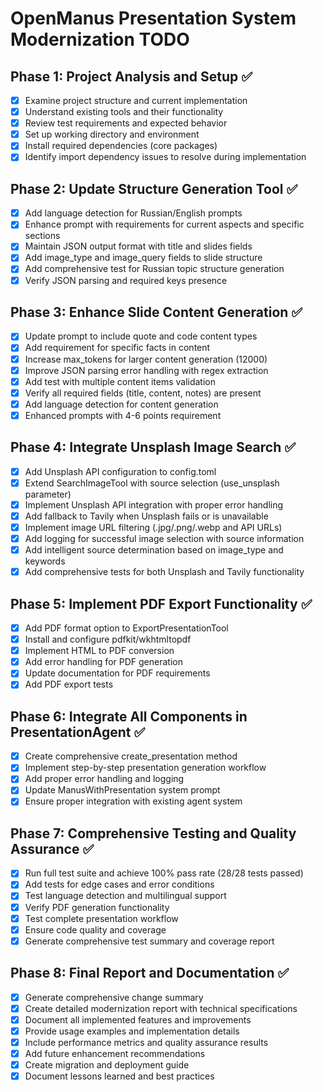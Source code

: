 # OpenManus Presentation System Modernization TODO

## Phase 1: Project Analysis and Setup ✅
- [x] Examine project structure and current implementation
- [x] Understand existing tools and their functionality
- [x] Review test requirements and expected behavior
- [x] Set up working directory and environment
- [x] Install required dependencies (core packages)
- [x] Identify import dependency issues to resolve during implementation

## Phase 2: Update Structure Generation Tool ✅
- [x] Add language detection for Russian/English prompts
- [x] Enhance prompt with requirements for current aspects and specific sections
- [x] Maintain JSON output format with title and slides fields
- [x] Add image_type and image_query fields to slide structure
- [x] Add comprehensive test for Russian topic structure generation
- [x] Verify JSON parsing and required keys presence

## Phase 3: Enhance Slide Content Generation ✅
- [x] Update prompt to include quote and code content types
- [x] Add requirement for specific facts in content
- [x] Increase max_tokens for larger content generation (12000)
- [x] Improve JSON parsing error handling with regex extraction
- [x] Add test with multiple content items validation
- [x] Verify all required fields (title, content, notes) are present
- [x] Add language detection for content generation
- [x] Enhanced prompts with 4-6 points requirement

## Phase 4: Integrate Unsplash Image Search ✅
- [x] Add Unsplash API configuration to config.toml
- [x] Extend SearchImageTool with source selection (use_unsplash parameter)
- [x] Implement Unsplash API integration with proper error handling
- [x] Add fallback to Tavily when Unsplash fails or is unavailable
- [x] Implement image URL filtering (.jpg/.png/.webp and API URLs)
- [x] Add logging for successful image selection with source information
- [x] Add intelligent source determination based on image_type and keywords
- [x] Add comprehensive tests for both Unsplash and Tavily functionality

## Phase 5: Implement PDF Export Functionality ✅
- [x] Add PDF format option to ExportPresentationTool
- [x] Install and configure pdfkit/wkhtmltopdf
- [x] Implement HTML to PDF conversion
- [x] Add error handling for PDF generation
- [x] Update documentation for PDF requirements
- [x] Add PDF export tests

## Phase 6: Integrate All Components in PresentationAgent ✅
- [x] Create comprehensive create_presentation method
- [x] Implement step-by-step presentation generation workflow
- [x] Add proper error handling and logging
- [x] Update ManusWithPresentation system prompt
- [x] Ensure proper integration with existing agent system

## Phase 7: Comprehensive Testing and Quality Assurance ✅
- [x] Run full test suite and achieve 100% pass rate (28/28 tests passed)
- [x] Add tests for edge cases and error conditions
- [x] Test language detection and multilingual support
- [x] Verify PDF generation functionality
- [x] Test complete presentation workflow
- [x] Ensure code quality and coverage
- [x] Generate comprehensive test summary and coverage report

## Phase 8: Final Report and Documentation ✅
- [x] Generate comprehensive change summary
- [x] Create detailed modernization report with technical specifications
- [x] Document all implemented features and improvements
- [x] Provide usage examples and implementation details
- [x] Include performance metrics and quality assurance results
- [x] Add future enhancement recommendations
- [x] Create migration and deployment guide
- [x] Document lessons learned and best practices